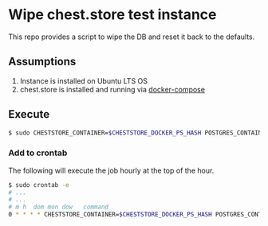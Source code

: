 # Wipe chest.store test instance

This repo provides a script to wipe the DB and reset it
back to the defaults.

## Assumptions

1. Instance is installed on Ubuntu LTS OS
2. chest.store is installed and running via [docker-compose](https://github.com/cheststore/chest.store/blob/master/README.md#docker-compose)

## Execute

```sh
$ sudo CHESTSTORE_CONTAINER=$CHESTSTORE_DOCKER_PS_HASH POSTGRES_CONTAINER=$POSTGRES_DOCKER_PS_HASH REDIS_CONTAINER=$REDIS_DOCKER_PS_HASH sh wipe.sh
```

### Add to crontab

The following will execute the job hourly at the top of the hour.

```sh
$ sudo crontab -e
# ...
# ...
# m h  dom mon dow   command
0 * * * * CHESTSTORE_CONTAINER=$CHESTSTORE_DOCKER_PS_HASH POSTGRES_CONTAINER=$POSTGRES_DOCKER_PS_HASH REDIS_CONTAINER=$REDIS_DOCKER_PS_HASH sh /home/ubuntu/wipe-test-instance/wipe.sh
```